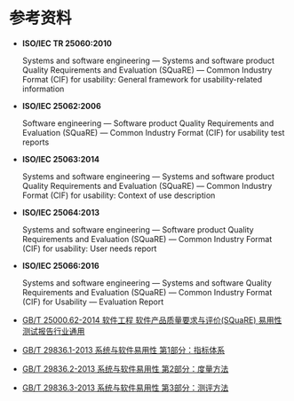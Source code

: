 # 参考资料

* **ISO/IEC TR 25060:2010**

  Systems and software engineering — Systems and software product Quality Requirements and Evaluation \(SQuaRE\) — Common Industry Format \(CIF\) for usability: General framework for usability-related information  

* **ISO/IEC 25062:2006**

  Software engineering — Software product Quality Requirements and Evaluation \(SQuaRE\) — Common Industry Format \(CIF\) for usability test reports  

* **ISO/IEC 25063:2014**

  Systems and software engineering — Systems and software product Quality Requirements and Evaluation \(SQuaRE\) — Common Industry Format \(CIF\) for usability: Context of use description  

* **ISO/IEC 25064:2013**

  Systems and software engineering — Software product Quality Requirements and Evaluation \(SQuaRE\) — Common Industry Format \(CIF\) for usability: User needs report  

* **ISO/IEC 25066:2016**

  Systems and software engineering — Systems and software Quality Requirements and Evaluation \(SQuaRE\) — Common Industry Format \(CIF\) for Usability — Evaluation Report  

* [GB/T 25000.62-2014 软件工程 软件产品质量要求与评价\(SQuaRE\) 易用性测试报告行业通用](https://www.biaozhun.org/L/12615.html) 
* [GB/T 29836.1-2013 系统与软件易用性 第1部分：指标体系](https://www.biaozhun.org/L/12586.html) 
* [GB/T 29836.2-2013 系统与软件易用性 第2部分：度量方法](https://www.biaozhun.org/L/12642.html) 
* [GB/T 29836.3-2013 系统与软件易用性 第3部分：测评方法](https://www.biaozhun.org/L/12734.html)

